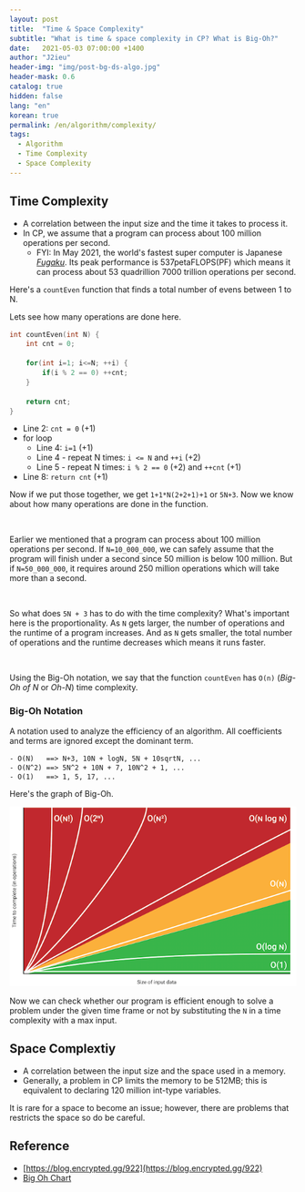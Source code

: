 ```yaml
---
layout: post
title:  "Time & Space Complexity"
subtitle: "What is time & space complexity in CP? What is Big-Oh?"
date:   2021-05-03 07:00:00 +1400
author: "J2ieu"
header-img: "img/post-bg-ds-algo.jpg"
header-mask: 0.6
catalog: true
hidden: false
lang: "en"
korean: true
permalink: /en/algorithm/complexity/
tags:
  - Algorithm
  - Time Complexity 
  - Space Complexity
---
```


## Time Complexity
- A correlation between the input size and the time it takes to process it.
- In CP, we assume that a program can process about 100 million operations per second.
  + FYI: In May 2021, the world's fastest super computer is Japanese _[Fugaku](https://blog.global.fujitsu.com/fgb/2020-06-22/supercomputer-fugaku-named-world-fastest/)_. Its peak performance is 537petaFLOPS(PF) which means it can process about 53 quadrillion 7000 trillion operations per second.

Here's a `countEven` function that finds a total number of evens between 1 to N.

Lets see how many operations are done here.

```cpp
int countEven(int N) {
    int cnt = 0;

    for(int i=1; i<=N; ++i) {
        if(i % 2 == 0) ++cnt;
    }

    return cnt;
}
```

- Line 2: `cnt = 0` (+1)
- for loop
  + Line 4: `i=1` (+1)
  + Line 4 - repeat N times: `i <= N` and `++i` (+2) 
  + Line 5 - repeat N times: `i % 2 == 0` (+2) and `++cnt` (+1)
- Line 8: `return cnt` (+1)

Now if we put those together, we get `1+1*N(2+2+1)+1` or `5N+3`. Now we know about how many operations are done in the function.

<br>

Earlier we mentioned that a program can process about 100 million operations per second. If `N=10_000_000`, we can safely assume that the program will finish under a second since 50 million is below 100 million.
But if `N=50_000_000`, it requires around 250 million operations which will take more than a second.

<br>

So what does `5N + 3` has to do with the time complexity? What's important here is the proportionality. As `N` gets larger, the number of operations and the runtime of a program increases. And as `N` gets smaller, the total number of operations and the runtime decreases which means it runs faster.

<br>

Using the Big-Oh notation, we say that the function `countEven` has `O(n)` (_Big-Oh of N_ or _Oh-N_) time complexity.

### Big-Oh Notation
A notation used to analyze the efficiency of an algorithm. All coefficients and terms are ignored except the dominant term.

```
- O(N)   ==> N+3, 10N + logN, 5N + 10sqrtN, ...
- O(N^2) ==> 5N^2 + 10N + 7, 10N^2 + 1, ...
- O(1)   ==> 1, 5, 17, ...
```

Here's the graph of Big-Oh.

![Big-Oh Chart](/img/in-post/ds-algo/complexity/big-oh.png)

Now we can check whether our program is efficient enough to solve a problem under the given time frame or not by substituting the `N` in a time complexity with a max input.

## Space Complextiy
- A correlation between the input size and the space used in a memory.
- Generally, a problem in CP limits the memory to be 512MB; this is equivalent to declaring 120 million int-type variables.

It is rare for a space to become an issue; however, there are problems that restricts the space so do be careful.

## Reference
- [https://blog.encrypted.gg/922](https://blog.encrypted.gg/922)
- [Big Oh Chart](https://danielmiessler.com/study/big-o-notation/)